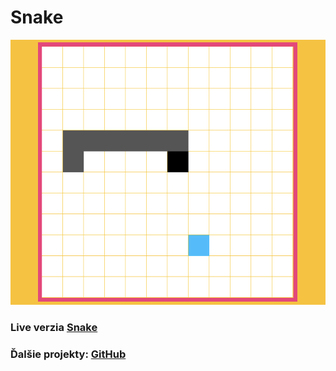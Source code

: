 # Snake

![Design preview](./images/snake-preview.png)

### Live verzia [Snake](https://lc-snake.netlify.app/)

### Ďalšie projekty: [GitHub](https://github.com/ladislav987?tab=stars)
